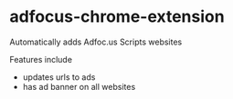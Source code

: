 # adfocus-chrome-extension
Automatically adds Adfoc.us Scripts websites

Features include

- updates urls to ads
- has ad banner on all websites
